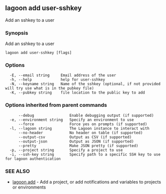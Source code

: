 ## lagoon add user-sshkey

Add an sshkey to a user

### Synopsis

Add an sshkey to a user

```
lagoon add user-sshkey [flags]
```

### Options

```
  -E, --email string     Email address of the user
  -h, --help             help for user-sshkey
  -N, --keyname string   Name of the sshkey (optional, if not provided will try use what is in the pubkey file)
  -K, --pubkey string    file location to the public key to add
```

### Options inherited from parent commands

```
      --debug                Enable debugging output (if supported)
  -e, --environment string   Specify an environment to use
      --force                Force yes on prompts (if supported)
  -l, --lagoon string        The Lagoon instance to interact with
      --no-header            No header on table (if supported)
      --output-csv           Output as CSV (if supported)
      --output-json          Output as JSON (if supported)
      --pretty               Make JSON pretty (if supported)
  -p, --project string       Specify a project to use
  -i, --ssh-key string       Specify path to a specific SSH key to use for lagoon authentication
```

### SEE ALSO

* [lagoon add](lagoon_add.md)	 - Add a project, or add notifications and variables to projects or environments

